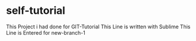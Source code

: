 # self-tutorial
This Project i had done for GIT-Tutorial
This Line is written with Sublime
This Line is Entered for new-branch-1